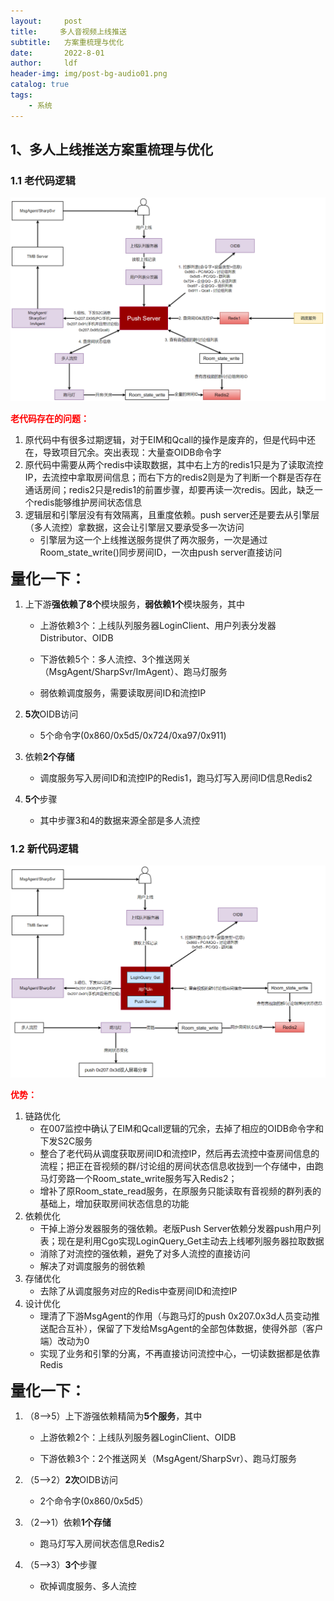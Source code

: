 ```yaml
---
layout:     post
title:     多人音视频上线推送
subtitle:   方案重梳理与优化
date:       2022-8-01
author:     ldf
header-img: img/post-bg-audio01.png
catalog: true
tags:
    - 系统
---
```




## 1、多人上线推送方案重梳理与优化



### 1.1 老代码逻辑

![](https://raw.githubusercontent.com/BBQldf/PicGotest/master/20220727165447.png)

<font color='red'>**老代码存在的问题：**</font>

1. 原代码中有很多过期逻辑，对于EIM和Qcall的操作是废弃的，但是代码中还在，导致项目冗余。突出表现：大量查OIDB命令字
2. 原代码中需要从两个redis中读取数据，其中右上方的redis1只是为了读取流控IP，去流控中拿取房间信息；而右下方的redis2则是为了判断一个群是否存在通话房间；redis2只是redis1的前置步骤，却要再读一次redis。因此，缺乏一个redis能够维护房间状态信息
3. 逻辑层和引擎层没有有效隔离，且重度依赖。push server还是要去从引擎层（多人流控）拿数据，这会让引擎层又要承受多一次访问
   - 引擎层为这一个上线推送服务提供了两次服务，一次是通过Room_state_write()同步房间ID，一次由push server直接访问

<font size='5'>**量化一下：**</font>

1. 上下游**强依赖了8个**模块服务，**弱依赖1个**模块服务，其中

   - 上游依赖3个：上线队列服务器LoginClient、用户列表分发器Distributor、OIDB

   - 下游依赖5个：多人流控、3个推送网关（MsgAgent/SharpSvr/ImAgent）、跑马灯服务
   - 弱依赖调度服务，需要读取房间ID和流控IP

2. **5次**OIDB访问

   - 5个命令字(0x860/0x5d5/0x724/0xa97/0x911)

3. 依赖**2个存储**

   - 调度服务写入房间ID和流控IP的Redis1，跑马灯写入房间ID信息Redis2

4. **5个**步骤

   - 其中步骤3和4的数据来源全部是多人流控



### 1.2 新代码逻辑

![](https://raw.githubusercontent.com/BBQldf/PicGotest/master/20220727165241.png)

<font color='red'>**优势：**</font>

1. 链路优化
   - 在007监控中确认了EIM和Qcall逻辑的冗余，去掉了相应的OIDB命令字和下发S2C服务
   - 整合了老代码从调度获取房间ID和流控IP，然后再去流控中查房间信息的流程；把正在音视频的群/讨论组的房间状态信息收拢到一个存储中，由跑马灯旁路一个Room_state_write服务写入Redis2；
   - 增补了原Room_state_read服务，在原服务只能读取有音视频的群列表的基础上，增加获取房间状态信息的功能
2. 依赖优化
   - 干掉上游分发器服务的强依赖。老版Push Server依赖分发器push用户列表；现在是利用Cgo实现LoginQuery_Get主动去上线嘟列服务器拉取数据
   - 消除了对流控的强依赖，避免了对多人流控的直接访问
   - 解决了对调度服务的弱依赖
3. 存储优化
   - 去除了从调度服务对应的Redis中查房间ID和流控IP
4. 设计优化
   - 理清了下游MsgAgent的作用（与跑马灯的push 0x207.0x3d人员变动推送配合互补），保留了下发给MsgAgent的全部包体数据，使得外部（客户端）改动为0
   - 实现了业务和引擎的分离，不再直接访问流控中心，一切读数据都是依靠Redis

<font size='5'>**量化一下：**</font>

1. （8——>5）上下游强依赖精简为**5个服务**，其中

   - 上游依赖2个：上线队列服务器LoginClient、OIDB

   - 下游依赖3个：2个推送网关（MsgAgent/SharpSvr）、跑马灯服务

2. （5——>2）**2次**OIDB访问

   - 2个命令字(0x860/0x5d5）

3. （2——>1）依赖**1个存储**

   - 跑马灯写入房间状态信息Redis2

4. （5——>3）**3个**步骤

   - 砍掉调度服务、多人流控

   

